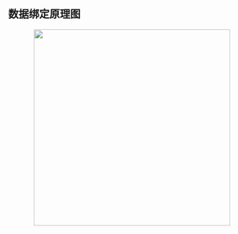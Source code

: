 <p align="center"></p>

<p align="center">

</p>

## 数据绑定原理图

<p align="center">
    <img width="400px" src="https://mmbiz.qpic.cn/mmbiz_png/JNB6ic5PBMj83SLZny6GCmw2ib2RLBEJaEKQiaicw3QyrwofDEAhEgpGEBKC2CmFtRvuPS8L2RI6bYbxkRLmRYwdlA/640?wx_fmt=png&tp=webp&wxfrom=5&wx_lazy=1">
</p>

